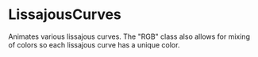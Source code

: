 # LissajousCurves

Animates various lissajous curves. The "RGB" class also allows for mixing of colors so each lissajous curve has a unique color.
